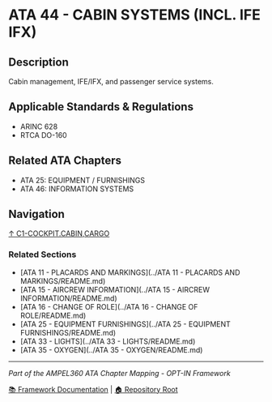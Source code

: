# ATA 44 - CABIN SYSTEMS (INCL. IFE IFX)

## Description

Cabin management, IFE/IFX, and passenger service systems.

## Applicable Standards & Regulations

- ARINC 628
- RTCA DO-160

## Related ATA Chapters

- ATA 25: EQUIPMENT / FURNISHINGS
- ATA 46: INFORMATION SYSTEMS

## Navigation

[↑ C1-COCKPIT.CABIN,CARGO](../README.md)

### Related Sections

- [ATA 11 - PLACARDS AND MARKINGS](../ATA 11 - PLACARDS AND MARKINGS/README.md)
- [ATA 15 - AIRCREW INFORMATION](../ATA 15 - AIRCREW INFORMATION/README.md)
- [ATA 16 - CHANGE OF ROLE](../ATA 16 - CHANGE OF ROLE/README.md)
- [ATA 25 - EQUIPMENT FURNISHINGS](../ATA 25 - EQUIPMENT FURNISHINGS/README.md)
- [ATA 33 - LIGHTS](../ATA 33 - LIGHTS/README.md)
- [ATA 35 - OXYGEN](../ATA 35 - OXYGEN/README.md)

---

*Part of the AMPEL360 ATA Chapter Mapping - OPT-IN Framework*

[📚 Framework Documentation](../../README.md) | [🏠 Repository Root](../../../README.md)
